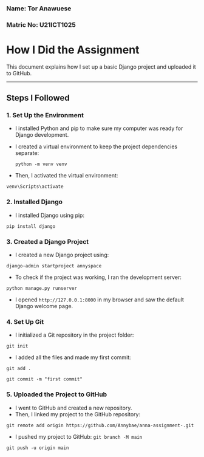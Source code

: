 ### Name: Tor Anawuese
### Matric No: U21ICT1025

# How I Did the Assignment

This document explains how I set up a basic Django project and uploaded it to GitHub.

---

## Steps I Followed

### 1. Set Up the Environment
- I installed Python and pip to make sure my computer was ready for Django development.
- I created a virtual environment to keep the project dependencies separate:

  `python -m venv venv`


  
- Then, I activated the virtual environment:

`venv\Scripts\activate`

### 2. Installed Django
- I installed Django using pip:

`pip install django`
### 3. Created a Django Project
- I created a new Django project using:

`django-admin startproject annyspace`
- To check if the project was working, I ran the development server:

`python manage.py runserver`
- I opened `http://127.0.0.1:8000` in my browser and saw the default Django welcome page.
### 4. Set Up Git
- I initialized a Git repository in the project folder:

`git init`

- I added all the files and made my first commit:

`git add .`

`git commit -m "first commit"`

### 5. Uploaded the Project to GitHub
- I went to GitHub and created a new repository.
- Then, I linked my project to the GitHub repository:

`git remote add origin https://github.com/Annybae/anna-assignment-.git`
- I pushed my project to GitHub:
`git branch -M main`

`git push -u origin main`
